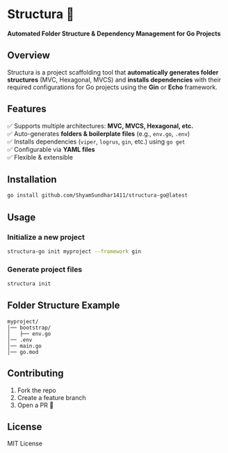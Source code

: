 # Structura 🚀  
**Automated Folder Structure & Dependency Management for Go Projects**  

## Overview  
Structura is a project scaffolding tool that **automatically generates folder structures** (MVC, Hexagonal, MVCS) and **installs dependencies** with their required configurations for Go projects using the **Gin** or **Echo** framework.  

## Features  
✅ Supports multiple architectures: **MVC, MVCS, Hexagonal, etc.**  
✅ Auto-generates **folders & boilerplate files** (e.g., `env.go`, `.env`)  
✅ Installs dependencies (`viper`, `logrus`, `gin`, etc.) using `go get`  
✅ Configurable via **YAML files**  
✅ Flexible & extensible  

## Installation  
```bash
go install github.com/ShyamSundhar1411/structura-go@latest
```

## Usage  
### Initialize a new project  
```bash
structura-go init myproject --framework gin
```


### Generate project files  
```bash
structura init
```

## Folder Structure Example  
```
myproject/
│── bootstrap/
│   ├── env.go
│── .env
│── main.go
│── go.mod
```

## Contributing  
1. Fork the repo  
2. Create a feature branch  
3. Open a PR 🚀  

## License  
MIT License  
